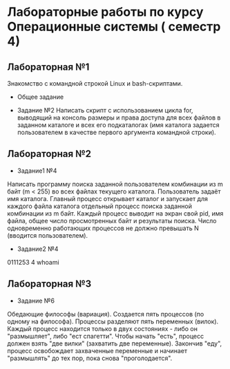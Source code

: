 # Лабораторные работы по курсу Операционные системы ( семестр 4)
 
 ## Лабораторная №1
 Знакомство с командной строкой Linux и bash-скриптами.
 
 + Общее задание
 
 + Задание №2
 Написать скрипт с использованием цикла for, выводящий на консоль размеры и права доступа для всех файлов
 в заданном каталоге и всех его подкаталогах 
 (имя каталога задается пользователем в качестве первого аргумента командной строки).
 
 ## Лабораторная №2
 
 + Задание1 №4
 
 Написать программу поиска заданной пользователем комбинации из m байт (m < 255) во всех файлах текущего каталога. 
 Пользователь задаёт имя каталога. Главный процесс открывает каталог и запускает для каждого файла каталога отдельный 
 процесс поиска заданной комбинации из m байт. Каждый процесс выводит на экран свой pid, имя файла, общее число просмотренных
 байт и результаты поиска. Число одновременно работающих процессов не должно превышать N (вводится пользователем).
 
 + Задание2 №4
 
 0111253 4 whoami
 ## Лабораторная №3
 + Задание №6
 
 Обедающие философы (вариация). Создается пять процессов (по одному на философа). Процессы разделяют пять переменных (вилок). 
 Каждый процесс находится только в двух состояниях - либо он "размышляет", либо "ест спагетти". Чтобы начать "есть", процесс должен 
 взять "две вилки" (захватить две переменные). Закончив "еду", процесс освобождает захваченные переменные и начинает "размышлять" до тех пор, 
 пока снова "проголодается".
